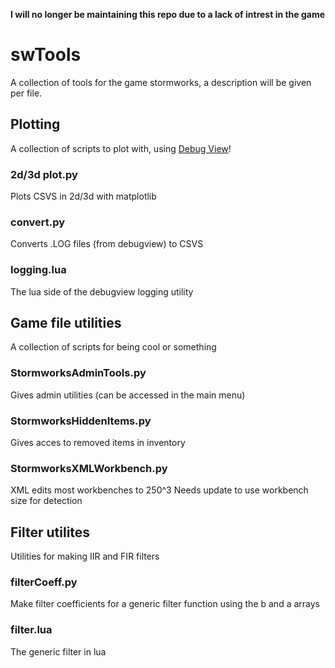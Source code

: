 **I will no longer be maintaining this repo due to a lack of intrest in the game**
# swTools
A collection of tools for the game stormworks, a description will be given per file.

## Plotting
A collection of scripts to plot with, using [Debug View](https://learn.microsoft.com/en-us/sysinternals/downloads/debugview)!

### 2d/3d plot.py
Plots CSVS in 2d/3d with matplotlib

### convert.py
Converts .LOG files (from debugview) to CSVS

### logging.lua
The lua side of the debugview logging utility

## Game file utilities
A collection of scripts for being cool or something

### StormworksAdminTools.py
Gives admin utilities (can be accessed in the main menu)

### StormworksHiddenItems.py
Gives acces to removed items in inventory

### StormworksXMLWorkbench.py
XML edits most workbenches to 250^3
Needs update to use workbench size for detection

## Filter utilites
Utilities for making IIR and FIR filters

### filterCoeff.py
Make filter coefficients for a generic filter function using the b and a arrays

### filter.lua
The generic filter in lua
